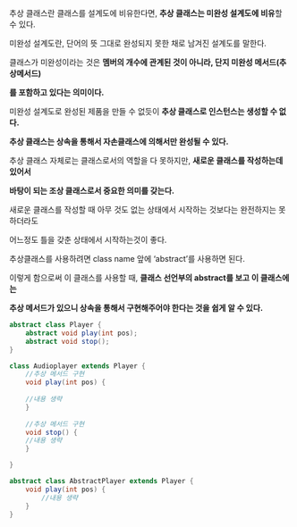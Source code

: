 추상 클래스란 클래스를 설계도에 비유한다면, **추상 클래스는 미완성 설계도에 비유**할 수 있다.

미완성 설계도란, 단어의 뜻 그대로 완성되지 못한 채로 남겨진 설계도를 말한다.

클래스가 미완성이라는 것은 **멤버의 개수에 관계된 것이 아니라, 단지 미완성 메서드(추상메서드)**

**를 포함하고 있다는 의미이다.**

미완성 설계도로 완성된 제품을 만들 수 없듯이 **추상 클래스로 인스턴스는 생성할 수 없다.**

**추상 클래스는 상속을 통해서 자손클래스에 의해서만 완성될 수 있다.**

추상 클래스 자체로는 클래스로서의 역할을 다 못하지만, **새로운 클래스를 작성하는데 있어서**

**바탕이 되는 조상 클래스로서 중요한 의미를 갖는다.**

새로운 클래스를 작성할 때 아무 것도 없는 상태에서 시작하는 것보다는 완전하지는 못하더라도

어느정도 틀을 갖춘 상태에서 시작하는것이 좋다.

추상클래스를 사용하려면 class name 앞에 ‘abstract’를 사용하면 된다.

이렇게 함으로써 이 클래스를 사용할 때, **클래스 선언부의 abstract를 보고 이 클래스에는**

**추상 메서드가 있으니 상속을 통해서 구현해주어야 한다는 것을 쉽게 알 수 있다.**


```java
abstract class Player {
    abstract void play(int pos);
    abstract void stop();
}

class Audioplayer extends Player {
	//추상 메서드 구현
    void play(int pos) {
    
    //내용 생략
    }
    
	//추상 메서드 구현
    void stop() {
    //내용 생략
    }

}

abstract class AbstractPlayer extends Player {
    void play(int pos) {
        //내용 생략
    }
}
```